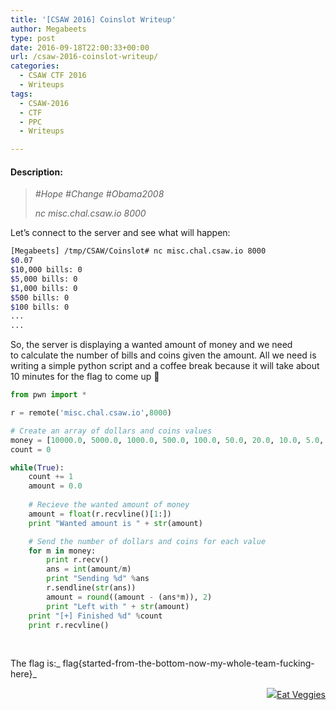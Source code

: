 ```yaml
---
title: '[CSAW 2016] Coinslot Writeup'
author: Megabeets
type: post
date: 2016-09-18T22:00:33+00:00
url: /csaw-2016-coinslot-writeup/
categories:
  - CSAW CTF 2016
  - Writeups
tags:
  - CSAW-2016
  - CTF
  - PPC
  - Writeups

---
```

#### **Description:**

> _#Hope #Change #Obama2008_
> 
> _nc misc.chal.csaw.io 8000_

Let&#8217;s connect to the server and see what will happen:

```sh
[Megabeets] /tmp/CSAW/Coinslot# nc misc.chal.csaw.io 8000
$0.07
$10,000 bills: 0
$5,000 bills: 0
$1,000 bills: 0
$500 bills: 0
$100 bills: 0
...
...
```


So, the server is displaying a wanted amount of money and we need to calculate the number of bills and coins given the amount. All we need is writing a simple python script and a coffee break because it will take about 10 minutes for the flag to come up 🙁

```python
from pwn import *

r = remote('misc.chal.csaw.io',8000)

# Create an array of dollars and coins values
money = [10000.0, 5000.0, 1000.0, 500.0, 100.0, 50.0, 20.0, 10.0, 5.0, 1.0, 0.5, 0.25, 0.1, 0.05, 0.01]
count = 0

while(True):
	count += 1
	amount = 0.0
	
	# Recieve the wanted amount of money
	amount = float(r.recvline()[1:])
	print "Wanted amount is " + str(amount)

	# Send the number of dollars and coins for each value
	for m in money:
		print r.recv()
		ans = int(amount/m)
		print "Sending %d" %ans
		r.sendline(str(ans))
		amount = round((amount - (ans*m)), 2)
		print "Left with " + str(amount)
	print "[+] Finished %d" %count
	print r.recvline()
```


&nbsp;

The flag is:_ flag{started-from-the-bottom-now-my-whole-team-fucking-here}_

<div class="nf-post-footer">
  <p style="text-align: right">
    <a href="https://www.megabeets.net/about.html#vegan"><img src="../uploads/megabeets_inline_logo.png" />Eat Veggies</a>
  </p>
</div>